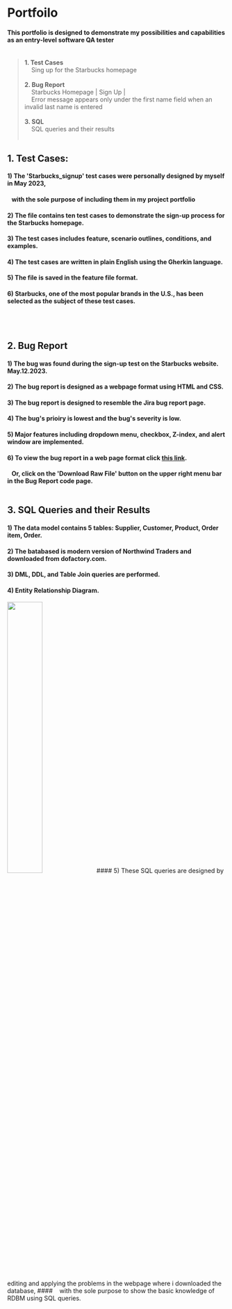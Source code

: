 # Portfoilo 

 #### This portfolio is designed to demonstrate my possibilities and capabilities as an entry-level software QA tester <br><br>
 
>  **1. Test Cases<br>**
>  &nbsp;&nbsp; &nbsp;Sing up for the Starbucks homepage <br><br>
>  **2. Bug Report <br>**
>  &nbsp;&nbsp; &nbsp;Starbucks Homepage | Sign Up | <br>
>  &nbsp;&nbsp;&nbsp; Error message appears only under the first name field when an invalid last name is entered <br><br>
>  **3. SQL <br>**
>  &nbsp;&nbsp; &nbsp;SQL queries and their results <br><br>

## 1. Test Cases: 

#### 1) The 'Starbucks_signup' test cases were personally designed by myself in May 2023, 
#### &nbsp;&nbsp; with the sole purpose of including them in my project portfolio
#### 2) The file contains ten test cases to demonstrate the sign-up process for the Starbucks homepage.
#### 3) The test cases includes feature, scenario outlines, conditions, and examples. 
#### 4) The test cases are written in plain English using the Gherkin language.
#### 5) The file is saved in the feature file format.
#### 6) Starbucks, one of the most popular brands in the U.S., has been selected as the subject of these test cases. 

<br><br>

## 2. Bug Report
 
 #### 1) The bug was found during the sign-up test on the Starbucks website. May.12.2023.
 #### 2) The bug report is designed as a webpage format using HTML and CSS.
 #### 3) The bug report is designed to resemble the Jira bug report page.
 #### 4) The bug's prioiry is lowest and the bug's severity is low. 
 #### 5) Major features including dropdown menu, checkbox, Z-index, and alert window are implemented.
 #### 6) To view the bug report in a web page format click [this link](https://yuhwauniverse.github.io/webhostingpage/).  
 #### &nbsp;&nbsp; Or, click on the 'Download Raw File' button on the upper right menu bar in the Bug Report code page. <br><br>

## 3. SQL Queries and their Results 
 
 #### 1) The data model contains 5 tables: Supplier, Customer, Product, Order item, Order.
 #### 2) The batabased is modern version of Northwind Traders and downloaded from dofactory.com.
 #### 3) DML, DDL, and Table Join queries are performed.
 #### 4) Entity Relationship Diagram. <br>
 <Img width="40%" src="https://user-images.githubusercontent.com/132421498/237453288-4ff5abe8-ea3e-4f6c-b9f2-c537ce425e6e.jpg"/>
 #### 5) These SQL queries are designed by editing and applying the problems in the webpage where i downloaded the database, 
 #### &nbsp;&nbsp; with the sole purpose to show the basic knowledge of RDBM using SQL queries.
 
